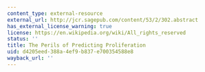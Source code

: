 ```yaml
---
content_type: external-resource
external_url: http://jcr.sagepub.com/content/53/2/302.abstract
has_external_license_warning: true
license: https://en.wikipedia.org/wiki/All_rights_reserved
status: ''
title: The Perils of Predicting Proliferation
uid: d4205eed-388a-4ef9-b837-e700354588e8
wayback_url: ''
---
```

